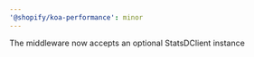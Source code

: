 ```yaml
---
'@shopify/koa-performance': minor
---
```


The middleware now accepts an optional StatsDClient instance
